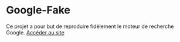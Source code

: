 # Google-Fake
Ce projet a pour but de reproduire fidèlement le moteur de recherche Google.
[Accéder au site](https://ryan-rb.github.io/Google-Fake/)

